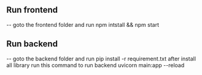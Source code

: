 ## Run frontend
-- goto the frontend folder and run npm intstall && npm start
## Run backend
-- goto the backend folder and run pip install -r requirement.txt after install all library run this command to run backend  uvicorn main:app --reload
